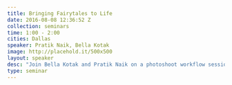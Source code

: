 ```yaml
---
title: Bringing Fairytales to Life
date: 2016-08-08 12:36:52 Z
collection: seminars
time: 1:00 - 2:00
cities: Dallas
speaker: Pratik Naik, Bella Kotak
image: http://placehold.it/500x500
layout: speaker
desc: "Join Bella Kotak and Pratik Naik on a photoshoot workflow session. Watch Bella Kotak explain her concept and inspiration, direct and shoot a fantasy inspired scene. Learn how to incorporate Capture One seamlessly in the retouching workflow with Pratik Naik. Together, over an hour and a half, this duo will produce a picture from start to finish."
type: seminar
---
```

